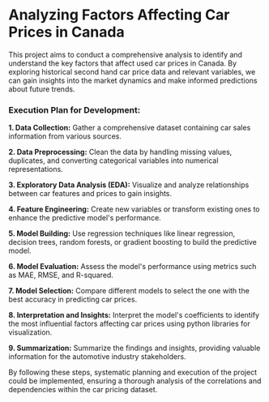 # Analyzing Factors Affecting Car Prices in Canada
This project aims to conduct a comprehensive analysis to identify and understand the key factors that affect used car prices in Canada. By exploring historical second hand car price data and relevant variables, we can gain insights into the market dynamics and make informed predictions about future trends.

### Execution Plan for Development:
**1. Data Collection:**
Gather a comprehensive dataset containing car sales information from various sources.

**2. Data Preprocessing:**
Clean the data by handling missing values, duplicates, and converting categorical variables into 
numerical representations.

**3. Exploratory Data Analysis (EDA):**
Visualize and analyze relationships between car features and prices to gain insights.

**4. Feature Engineering:**
Create new variables or transform existing ones to enhance the predictive model's performance.

**5. Model Building:**
Use regression techniques like linear regression, decision trees, random forests, or gradient boosting to 
build the predictive model.

**6. Model Evaluation:**
Assess the model's performance using metrics such as MAE, RMSE, and R-squared.

**7. Model Selection:**
Compare different models to select the one with the best accuracy in predicting car prices.

**8. Interpretation and Insights:**
Interpret the model's coefficients to identify the most influential factors affecting car prices using python 
libraries for visualization.

**9. Summarization:**
Summarize the findings and insights, providing valuable information for the automotive industry stakeholders.

By following these steps, systematic planning and execution of the project could be implemented, ensuring a 
thorough analysis of the correlations and dependencies within the car pricing dataset.
